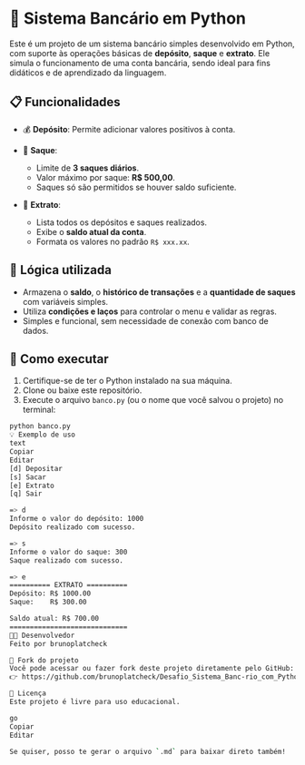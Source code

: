 # 🏦 Sistema Bancário em Python

Este é um projeto de um sistema bancário simples desenvolvido em Python, com suporte às operações básicas de **depósito**, **saque** e **extrato**. Ele simula o funcionamento de uma conta bancária, sendo ideal para fins didáticos e de aprendizado da linguagem.

## 📋 Funcionalidades

- 💰 **Depósito**: Permite adicionar valores positivos à conta.

- 🏧 **Saque**:
  - Limite de **3 saques diários**.
  - Valor máximo por saque: **R$ 500,00**.
  - Saques só são permitidos se houver saldo suficiente.

- 📄 **Extrato**:
  - Lista todos os depósitos e saques realizados.
  - Exibe o **saldo atual da conta**.
  - Formata os valores no padrão `R$ xxx.xx`.

## 🧠 Lógica utilizada

- Armazena o **saldo**, o **histórico de transações** e a **quantidade de saques** com variáveis simples.
- Utiliza **condições e laços** para controlar o menu e validar as regras.
- Simples e funcional, sem necessidade de conexão com banco de dados.

## 🚀 Como executar

1. Certifique-se de ter o Python instalado na sua máquina.
2. Clone ou baixe este repositório.
3. Execute o arquivo `banco.py` (ou o nome que você salvou o projeto) no terminal:

```bash
python banco.py
💡 Exemplo de uso
text
Copiar
Editar
[d] Depositar
[s] Sacar
[e] Extrato
[q] Sair

=> d
Informe o valor do depósito: 1000
Depósito realizado com sucesso.

=> s
Informe o valor do saque: 300
Saque realizado com sucesso.

=> e
========== EXTRATO ==========
Depósito: R$ 1000.00
Saque:    R$ 300.00

Saldo atual: R$ 700.00
=============================
👨‍💻 Desenvolvedor
Feito por brunoplatcheck

🍴 Fork do projeto
Você pode acessar ou fazer fork deste projeto diretamente pelo GitHub:
👉 https://github.com/brunoplatcheck/Desafio_Sistema_Banc-rio_com_Python

📄 Licença
Este projeto é livre para uso educacional.

go
Copiar
Editar

Se quiser, posso te gerar o arquivo `.md` para baixar direto também!
